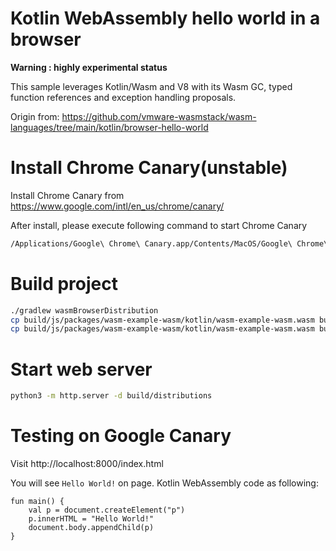 Kotlin WebAssembly hello world in a browser
============================================
**Warning : highly experimental status**

This sample leverages Kotlin/Wasm and V8 with its Wasm GC, typed function references and exception handling proposals.


Origin from: https://github.com/vmware-wasmstack/wasm-languages/tree/main/kotlin/browser-hello-world

# Install Chrome Canary(unstable)

Install Chrome Canary from https://www.google.com/intl/en_us/chrome/canary/

After install, please execute following command to start Chrome Canary

```bash
/Applications/Google\ Chrome\ Canary.app/Contents/MacOS/Google\ Chrome\ Canary --js-flags="--experimental-wasm-gc --experimental-wasm-typed-funcref --experimental-wasm-eh" &
```

# Build project

```bash
./gradlew wasmBrowserDistribution
cp build/js/packages/wasm-example-wasm/kotlin/wasm-example-wasm.wasm build/distributions/wasm-example-wasm.wasm
cp build/js/packages/wasm-example-wasm/kotlin/wasm-example-wasm.wasm build/distributions/wasm-example-wasm.wat
```

# Start web server 

```bash
python3 -m http.server -d build/distributions
```

# Testing on Google Canary

Visit http://localhost:8000/index.html

You will see `Hello World!` on page. Kotlin WebAssembly code as following:

```koltin
fun main() {
    val p = document.createElement("p")
    p.innerHTML = "Hello World!"
    document.body.appendChild(p)
}
```
